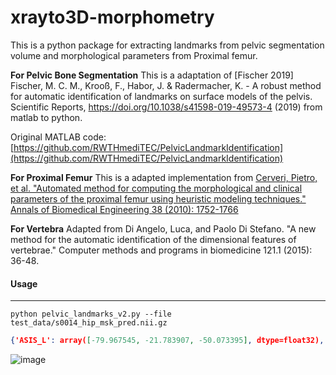 # xrayto3D-morphometry

This is a python package for extracting landmarks from pelvic segmentation volume and morphological parameters from Proximal femur. 

**For Pelvic Bone Segmentation**
This is a adaptation of 
[Fischer 2019] Fischer, M. C. M., Krooß, F., Habor, J. & Radermacher, K. - A robust method for automatic identification of landmarks on surface models of the pelvis. Scientific Reports, https://doi.org/10.1038/s41598-019-49573-4 (2019) from matlab to python.

Original MATLAB code: [https://github.com/RWTHmediTEC/PelvicLandmarkIdentification](https://github.com/RWTHmediTEC/PelvicLandmarkIdentification)

**For Proximal Femur**
This is a adapted implementation from [Cerveri, Pietro, et al. "Automated method for computing the morphological and clinical parameters of the proximal femur using heuristic modeling techniques." Annals of Biomedical Engineering 38 (2010): 1752-1766](https://pubmed.ncbi.nlm.nih.gov/20177779/)

**For Vertebra**
Adapted from Di Angelo, Luca, and Paolo Di Stefano. "A new method for the automatic identification of the dimensional features of vertebrae." Computer methods and programs in biomedicine 121.1 (2015): 36-48.
#### Usage
---
```shell
python pelvic_landmarks_v2.py --file test_data/s0014_hip_msk_pred.nii.gz
```
```json
{'ASIS_L': array([-79.967545, -21.783907, -50.073395], dtype=float32), 'ASIS_R': array([ 85.032455, -11.783906, -53.073395], dtype=float32), 'PT_L': array([-16.967546,  39.216095, -50.073395], dtype=float32), 'PT_R': array([ 13.032453,  44.216095, -50.073395], dtype=float32)}
```
![image](https://user-images.githubusercontent.com/10219364/236784319-8e6f7b76-cd3c-4f43-affa-983d6f800455.png)
